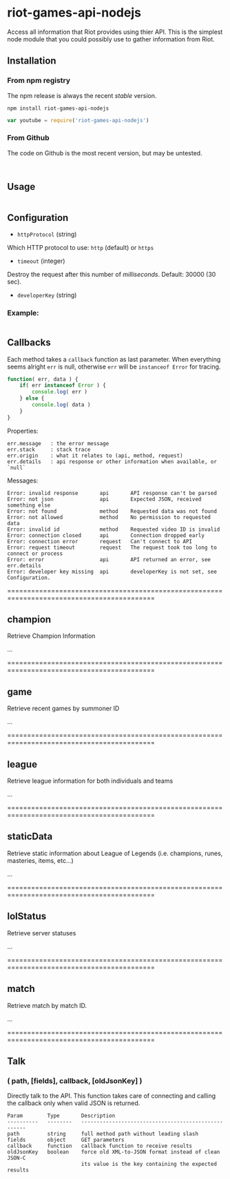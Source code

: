 riot-games-api-nodejs
==============

Access all information that Riot provides using thier API. This is the simplest
node module that you could possibly use to gather information from Riot.

Installation
------------

### From npm registry

The npm release is always the recent *stable* version.

```
npm install riot-games-api-nodejs
```

```js
var youtube = require('riot-games-api-nodejs')
```

### From Github

The code on Github is the most recent version, but may be untested.

```

```

```

```


Usage
-----

````
````


Configuration
-------------

* `httpProtocol` (string)

Which HTTP protocol to use: `http` (default) or `https`

* `timeout` (integer)

Destroy the request after this number of *milliseconds*. Default: 30000 (30 sec).

* `developerKey` (string)


### Example:

```

```


Callbacks
---------

Each method takes a `callback` function as last parameter. When everything seems alright `err` 
is null, otherwise `err` will be `instanceof Error` for tracing.

```js
function( err, data ) {
	if( err instanceof Error ) {
		console.log( err )
	} else {
		console.log( data )
	}
}
```

Properties:

	err.message   : the error message
	err.stack     : stack trace
	err.origin    : what it relates to (api, method, request)
	err.details   : api response or other information when available, or `null`

Messages:

	Error: invalid response       api       API response can't be parsed
	Error: not json               api       Expected JSON, received something else
	Error: not found              method    Requested data was not found
	Error: not allowed            method    No permission to requested data
	Error: invalid id             method    Requested video ID is invalid
	Error: connection closed      api       Connection dropped early
	Error: connection error       request   Can't connect to API
	Error: request timeout        request   The request took too long to connect or process
	Error: error                  api       API returned an error, see err.details
	Error: developer key missing  api       developerKey is not set, see Configuration.


===========================================================================================

champion
--------

Retrieve Champion Information

...

===========================================================================================


game
----

Retrieve recent games by summoner ID

...

===========================================================================================


league
----

Retrieve league information for both individuals and teams

...

===========================================================================================


staticData
----

Retrieve static information about League of Legends (i.e. champions, runes, masteries, items, etc...)


...

===========================================================================================


lolStatus
----

Retrieve server statuses

...

===========================================================================================


match
----

Retrieve match by match ID.

...


===========================================================================================


Talk
----
### ( path, [fields], callback, [oldJsonKey] )

Directly talk to the API. This function takes care of connecting and calling the callback only when valid JSON is returned.


	Param        Type       Description
	----------   --------   ----------------------------------------------------
	path         string     full method path without leading slash
	fields       object     GET parameters
	callback     function   callback function to receive results
	oldJsonKey   boolean    force old XML-to-JSON format instead of clean JSON-C
	                        its value is the key containing the expected results